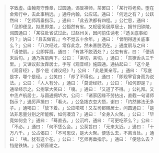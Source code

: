 
> 字致虚。由翰苑守豫章，过圆通，谒旻禅师，茶罢曰：​「某行将老矣。堕在金紫行中，去此事稍远。​」通呼内翰，公应诺。通曰：​「何远之有？​」公跃然曰：​「乞师再垂指示。​」通曰：​「此去洪都有四程。​」公伫思，通曰：​「见即便见，拟思即差。​」公豁然有省。又枢密吴居厚居士，拥节归钟陵，谒圆通曰：​「某往赴省试过此，过赵州关，因问前住讷老：『透关底事如何？』讷曰：『且去做官。』今不觉五十余年。​」通曰：​「曾明得透关底事么？​」公曰：​「八次经过，常存此念，然未甚脱洒在。​」通度扇与之曰：​「请使扇。​」公即挥扇。通曰：​「有甚不脱洒处？​」公忽有省，曰：​「便请末后句。​」通乃挥扇两下，公曰：​「亲切，亲切。​」通曰：​「吉獠舌头三千里。​」又谏议彭汝霖居士，手写《观音经》施圆通。通拈起曰：​「这个是《观音经》​，那个是《谏议经》?」公曰：​「此是某亲写。​」通曰：​「写底是字，哪个是经。​」公笑曰：​「却了不得也。​」通曰：​「即现宰官身而为说法。​」公曰：​「人人有分。​」通曰：​「莫谤经好。​」公曰：​「如何即是？​」通举经示之。公拊掌大笑曰：​「嗄。​」通曰：​「又道了不得。​」公礼拜。又中丞卢航居士，与圆通拥垆次，公问：​「诸家因缘不劳拈出，直截一句请师指示？​」通厉声揖曰：​「看火。​」公急拨衣忽大悟，谢曰：​「灼然佛法无多子。​」通喝曰：​「放下着。​」公应喏喏！又左司都赐居士，问圆通曰：​「是法非思量分别之所能解，如何凑洎？​」通曰：​「全身入火聚。​」公曰：​「毕竟如何会？​」通曰：​「蓦直去。​」公沉吟，通曰：​「可更吃茶么？​」公曰：​「不必。​」通曰：​「何不恁么会。​」公契旨曰：​「元来太近。​」通曰：​「十万八千。​」公占偈曰：​「不可思议，是大火聚。便恁么去，不离当处。​」通曰：​「咦。犹有这个在。​」公曰：​「乞师再垂指示。​」通曰：​「便恁么去？铛是铁铸。​」公顿首谢之。
